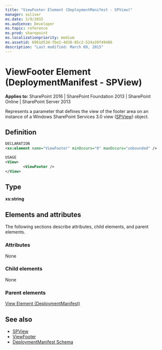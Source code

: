 ```yaml
---
title: "ViewFooter Element (DeploymentManifest - SPView)"
manager: soliver
ms.date: 3/9/2015
ms.audience: Developer
ms.topic: reference
ms.prod: sharepoint
ms.localizationpriority: medium
ms.assetid: 6961d53d-fbe2-4d38-85c2-524a39f49486
description: "Last modified: March 09, 2015"
---
```


# ViewFooter Element (DeploymentManifest - SPView)

**Applies to:** SharePoint 2016 | SharePoint Foundation 2013 | SharePoint Online | SharePoint Server 2013 
  
Represents a parameter that defines the view of the footer area on an instance of a Windows SharePoint Services 3.0 view ([SPView](https://msdn.microsoft.com/library/Microsoft.SharePoint.SPView.aspx)) object. 

## Definition

```XML
DECLARATION
<xs:element name="ViewFooter" minOccurs="0" maxOccurs="unbounded" />

USAGE
<View>
        <ViewFooter />
</View>

```

## Type

**xs:string**
  
## Elements and attributes

The following sections describe attributes, child elements, and parent elements.

### Attributes

None
   
### Child elements

None
   
### Parent elements

[View Element (DeploymentManifest)](view-element-deploymentmanifest.md)
   
## See also

- [SPView](https://msdn.microsoft.com/library/Microsoft.SharePoint.SPView.aspx) 
- [ViewFooter](https://msdn.microsoft.com/library/Microsoft.SharePoint.SPView.ViewFooter.aspx)
- [DeploymentManifest Schema](deploymentmanifest-schema.md)

